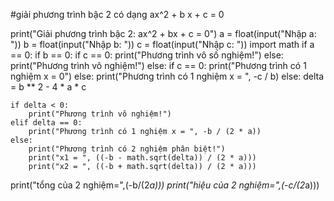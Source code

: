 #giải phương trình bậc 2 có dạng ax^2 + b x + c = 0

print("Giải phương trình bậc 2: ax^2 + bx + c = 0")
a = float(input("Nhập a: "))
b = float(input("Nhập b: "))
c = float(input("Nhập c: "))
import math
if a == 0:
    if b == 0:
        if c == 0:
            print("Phương trình vô số nghiệm!")
        else:
            print("Phương trình vô nghiệm!")
    else:
        if c == 0:
            print("Phương trình có 1 nghiệm x = 0")
        else:
            print("Phương trình có 1 nghiệm x = ", -c / b)
else:
    delta = b ** 2 - 4 * a * c

    if delta < 0:
        print("Phương trình vô nghiệm!")
    elif delta == 0:
        print("Phương trình có 1 nghiệm x = ", -b / (2 * a))
    else:
        print("Phương trình có 2 nghiệm phân biệt!")
        print("x1 = ", ((-b - math.sqrt(delta)) / (2 * a)))
        print("x2 = ", ((-b + math.sqrt(delta)) / (2 * a)))
print("tổng của 2 nghiệm=",(-b/(2*a)))
print("hiệu của 2 nghiệm=",(-c/(2*a)))   
